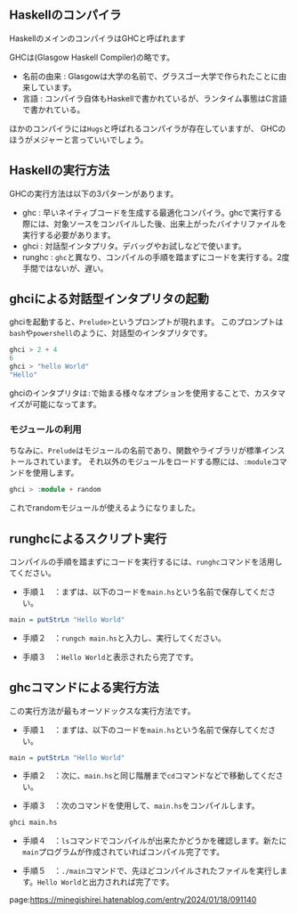 


## Haskellのコンパイラ

HaskellのメインのコンパイラはGHCと呼ばれます

GHCは(Glasgow Haskell Compiler)の略です。

- 名前の由来 : Glasgowは大学の名前で、グラスゴー大学で作られたことに由来しています。
- 言語 : コンパイラ自体もHaskellで書かれているが、ランタイム事態はC言語で書かれている。

ほかのコンパイラには`Hugs`と呼ばれるコンパイラが存在していますが、
GHCのほうがメジャーと言っていいでしょう。


## Haskellの実行方法


GHCの実行方法は以下の3パターンがあります。


- ghc : 早いネイティブコードを生成する最適化コンパイラ。ghcで実行する際には、対象ソースをコンパイルした後、出来上がったバイナリファイルを実行する必要があります。
- ghci : 対話型インタプリタ。デバッグやお試しなどで使います。
- runghc : `ghc`と異なり、コンパイルの手順を踏まずにコードを実行する。2度手間ではないが、遅い。



## ghciによる対話型インタプリタの起動

ghciを起動すると、`Prelude>`というプロンプトが現れます。
このプロンプトは`bash`や`powershell`のように、対話型のインタプリタです。

```hs
ghci > 2 + 4
6
ghci > "hello World"
"Hello"
```

ghciのインタプリタは`:`で始まる様々なオプションを使用することで、カスタマイズが可能になってます。


### モジュールの利用

ちなみに、`Prelude`はモジュールの名前であり、関数やライブラリが標準インストールされています。
それ以外のモジュールをロードする際には、`:module`コマンドを使用します。

```hs
ghci > :module + random
```

これでrandomモジュールが使えるようになりました。






## runghcによるスクリプト実行

コンパイルの手順を踏まずにコードを実行するには、`runghc`コマンドを活用してください。

- 手順１　：まずは、以下のコードを`main.hs`という名前で保存してください。

```hs
main = putStrLn "Hello World"
```

- 手順２　：`rungch main.hs`と入力し、実行してください。

- 手順３　：`Hello World`と表示されたら完了です。



## ghcコマンドによる実行方法


この実行方法が最もオーソドックスな実行方法です。

- 手順１　：まずは、以下のコードを`main.hs`という名前で保存してください。

```hs
main = putStrLn "Hello World"
```

- 手順２　：次に、`main.hs`と同じ階層まで`cd`コマンドなどで移動してください。

- 手順３　：次のコマンドを使用して、`main.hs`をコンパイルします。

```sh
ghci main.hs
```

- 手順４　：`ls`コマンドでコンパイルが出来たかどうかを確認します。新たに`main`プログラムが作成されていればコンパイル完了です。

- 手順５　：`./main`コマンドで、先ほどコンパイルされたファイルを実行します。`Hello World`と出力されれば完了です。















page:https://minegishirei.hatenablog.com/entry/2024/01/18/091140
